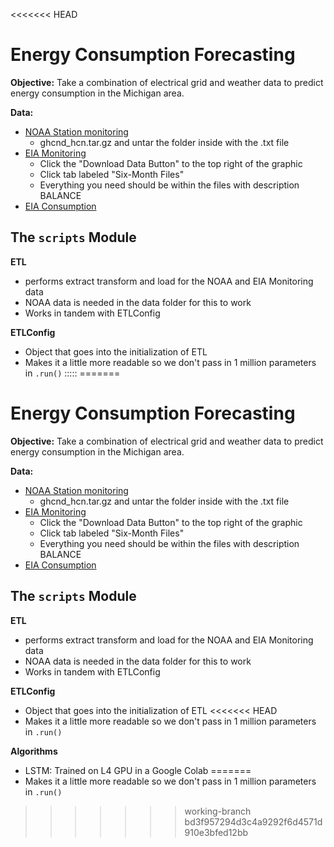 <<<<<<< HEAD
# Energy Consumption Forecasting
**Objective:** Take a combination of electrical grid and weather data to predict
energy consumption in the Michigan area.

**Data:**
- [NOAA Station monitoring](https://www.ncei.noaa.gov/pub/data/ghcn/daily/)
  - ghcnd_hcn.tar.gz and untar the folder inside with the .txt file
- [EIA Monitoring](https://www.eia.gov/electricity/gridmonitor/dashboard/electric_overview/regional/REG-CENT)
  - Click the "Download Data Button" to the top right of the graphic
  - Click tab labeled "Six-Month Files"
  - Everything you need should be within the files with description BALANCE
- [EIA Consumption](https://www.eia.gov/electricity/data/browser/#/topic/2?agg=2,0,1&fuel=f&geo=00004&sec=g&linechart=ELEC.CONS_TOT.COW-MI-99.M&columnchart=ELEC.CONS_TOT.COW-MI-99.M&map=ELEC.CONS_TOT.COW-MI-99.M&freq=M&start=200101&end=202406&ctype=linechart&ltype=pin&rtype=s&pin=&rse=0&maptype=0)

## The `scripts` Module
**ETL**
- performs extract transform and load for the NOAA and EIA Monitoring data
- NOAA data is needed in the data folder for this to work
- Works in tandem with ETLConfig

**ETLConfig**
- Object that goes into the initialization of ETL
- Makes it a little more readable so we don't pass in 1 million parameters in `.run()`
:::::
=======
# Energy Consumption Forecasting
**Objective:** Take a combination of electrical grid and weather data to predict
energy consumption in the Michigan area.

**Data:**
- [NOAA Station monitoring](https://www.ncei.noaa.gov/pub/data/ghcn/daily/)
  - ghcnd_hcn.tar.gz and untar the folder inside with the .txt file
- [EIA Monitoring](https://www.eia.gov/electricity/gridmonitor/dashboard/electric_overview/regional/REG-CENT)
  - Click the "Download Data Button" to the top right of the graphic
  - Click tab labeled "Six-Month Files"
  - Everything you need should be within the files with description BALANCE
- [EIA Consumption](https://www.eia.gov/electricity/data/browser/#/topic/2?agg=2,0,1&fuel=f&geo=00004&sec=g&linechart=ELEC.CONS_TOT.COW-MI-99.M&columnchart=ELEC.CONS_TOT.COW-MI-99.M&map=ELEC.CONS_TOT.COW-MI-99.M&freq=M&start=200101&end=202406&ctype=linechart&ltype=pin&rtype=s&pin=&rse=0&maptype=0)

## The `scripts` Module
**ETL**
- performs extract transform and load for the NOAA and EIA Monitoring data
- NOAA data is needed in the data folder for this to work
- Works in tandem with ETLConfig

**ETLConfig**
- Object that goes into the initialization of ETL
<<<<<<< HEAD
- Makes it a little more readable so we don't pass in 1 million parameters in `.run()`


**Algorithms**
- LSTM: Trained on L4 GPU in a Google Colab
=======
- Makes it a little more readable so we don't pass in 1 million parameters in `.run()`
>>>>>>> working-branch
>>>>>>> bd3f957294d3c4a9292f6d4571d910e3bfed12bb
